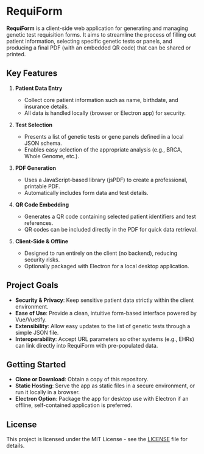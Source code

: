 # RequiForm

**RequiForm** is a client-side web application for generating and managing genetic test requisition forms. It aims to streamline the process of filling out patient information, selecting specific genetic tests or panels, and producing a final PDF (with an embedded QR code) that can be shared or printed. 

## Key Features

1. **Patient Data Entry**  
   - Collect core patient information such as name, birthdate, and insurance details.  
   - All data is handled locally (browser or Electron app) for security.

2. **Test Selection**  
   - Presents a list of genetic tests or gene panels defined in a local JSON schema.  
   - Enables easy selection of the appropriate analysis (e.g., BRCA, Whole Genome, etc.).

3. **PDF Generation**  
   - Uses a JavaScript-based library (jsPDF) to create a professional, printable PDF.  
   - Automatically includes form data and test details.

4. **QR Code Embedding**  
   - Generates a QR code containing selected patient identifiers and test references.  
   - QR codes can be included directly in the PDF for quick data retrieval.

5. **Client-Side & Offline**  
   - Designed to run entirely on the client (no backend), reducing security risks.  
   - Optionally packaged with Electron for a local desktop application.

## Project Goals

- **Security & Privacy**: Keep sensitive patient data strictly within the client environment.  
- **Ease of Use**: Provide a clean, intuitive form-based interface powered by Vue/Vuetify.  
- **Extensibility**: Allow easy updates to the list of genetic tests through a simple JSON file.  
- **Interoperability**: Accept URL parameters so other systems (e.g., EHRs) can link directly into RequiForm with pre-populated data.

## Getting Started

- **Clone or Download**: Obtain a copy of this repository.  
- **Static Hosting**: Serve the app as static files in a secure environment, or run it locally in a browser.  
- **Electron Option**: Package the app for desktop use with Electron if an offline, self-contained application is preferred.

## License

This project is licensed under the MIT License - see the [LICENSE](LICENSE) file for details.
